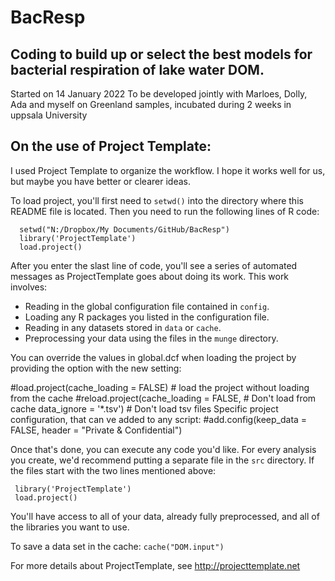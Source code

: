 # BacResp
## Coding to build up or select the best models for bacterial respiration of lake water DOM.
Started on 14 January 2022
To be developed jointly with Marloes, Dolly, Ada and myself on Greenland samples, incubated during 2 weeks in uppsala University

## On the use of Project Template:

I used Project Template to organize the workflow. I hope it works well for us, but maybe you have better or clearer ideas. 

To load project, you'll first need to `setwd()` into the directory where this README file is located. Then you need to run the following 
lines of R code:
```
  setwd("N:/Dropbox/My Documents/GitHub/BacResp")
  library('ProjectTemplate')
  load.project()
```
After you enter the slast line of code, you'll see a series of automated
messages as ProjectTemplate goes about doing its work. This work involves:
* Reading in the global configuration file contained in `config`.
* Loading any R packages you listed in the configuration file.
* Reading in any datasets stored in `data` or `cache`.
* Preprocessing your data using the files in the `munge` directory.

You can override the values in global.dcf when loading the project by providing the option with the new setting:

#load.project(cache_loading = FALSE) # load the project without loading from the cache
#reload.project(cache_loading = FALSE, # Don't load from cache
                 data_ignore = '*.tsv') # Don't load tsv files
Specific project configuration, that can ve added to any script:
#add.config(keep_data = FALSE, header = "Private & Confidential")

Once that's done, you can execute any code you'd like. For every analysis
you create, we'd recommend putting a separate file in the `src` directory.
If the files start with the two lines mentioned above:
```
 library('ProjectTemplate')
 load.project()
```
You'll have access to all of your data, already fully preprocessed, and
all of the libraries you want to use.

To save a data set in the cache:
`cache("DOM.input")`

For more details about ProjectTemplate, see http://projecttemplate.net

